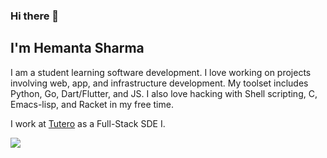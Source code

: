 ### Hi there 👋

## I'm Hemanta Sharma

I am a student learning software development. I love working on projects involving web, app, and infrastructure development. My toolset includes Python, Go, Dart/Flutter, and JS. I also love hacking with Shell scripting, C, Emacs-lisp, and Racket in my free time.

I work at [Tutero](https://tutero.com) as a Full-Stack SDE I.

 <p>
  <a href="https://www.linkedin.com/in/hemanta-sharma-636290137/">
    <img src="https://img.shields.io/badge/Hemanta-Sharma-blue?logo=linkedin&style=flat">
    </a> 
</p>

<br/>

